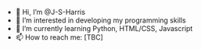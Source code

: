 - 👋 Hi, I’m @J-S-Harris
- 👀 I’m interested in developing my programming skills
- 🌱 I’m currently learning Python, HTML/CSS, Javascript
- 📫 How to reach me: [TBC]

<!---
J-S-Harris/J-S-Harris is a ✨ special ✨ repository because its `README.md` (this file) appears on your GitHub profile.
You can click the Preview link to take a look at your changes.
--->
